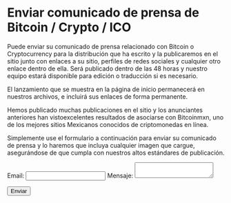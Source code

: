 <h1>Enviar comunicado de prensa de Bitcoin / Crypto / ICO</h1>

Puede enviar su comunicado de prensa relacionado con Bitcoin o Cryptocurrency para la distribución que ha escrito y la publicaremos en el sitio junto con enlaces a su sitio, perfiles de redes sociales y cualquier otro enlace dentro de ella.  Será publicado dentro de las 48 horas y nuestro equipo estará disponible para edición o traducción si es necesario.

El lanzamiento que se muestra en la página de inicio permanecerá en nuestros archivos, e incluirá sus enlaces de forma permanente.

Hemos publicado muchas publicaciones en el sitio y los anunciantes anteriores han vistoexcelentes resultados de asociarse con Bitcoinmxn, uno de los mejores sitios Mexicanos conocidos de criptomonedas en línea.

Simplemente use el formulario a continuación para enviar su comunicado de prensa y lo haremos que incluya cualquier imagen que cargue, asegurándose de que cumpla con nuestros altos estándares de publicación.

<form
  action="https://formspree.io/mjvayyeb"
  method="POST"
>
  <label>
    Email:
    <input type="text" name="_replyto">
  </label>
  <label>
    Mensaje:
    <textarea name="message"></textarea>
  </label>

  <!-- your other form fields go here -->

  <button type="submit">Enviar</button>
</form>
